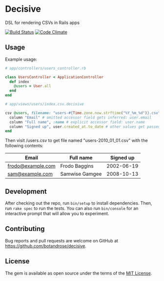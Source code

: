# Decisive

DSL for rendering CSVs in Rails apps

[![Build Status](https://travis-ci.org/botandrose/decisive.svg?branch=master)](https://travis-ci.org/botandrose/decisive)
[![Code Climate](https://codeclimate.com/github/botandrose/decisive/badges/gpa.svg)](https://codeclimate.com/github/botandrose/decisive)

## Usage

Example usage:

```ruby
# app/controllers/users_controller.rb

class UsersController < ApplicationController
  def index
    @users = User.all
  end
end
```

```ruby
# app/views/users/index.csv.decisive

csv @users, filename: "users-#{Time.zone.now.strftime("%Y_%m_%d")}.csv" do |user|
  column "Email" # omitted accessor field gets inferred: user.email
  column "Full name", :name # explicit accessor field: user.name
  column "Signed up", user.created_at.to_date # other values get passed straight through
end
```

Then visit /users.csv to get file named "users-2010_01_01.csv" with the following contents:

| Email             | Full name      | Signed up  |
| ----------------- | -------------- | ---------- |
| frodo@example.com | Frodo Baggins  | 2002-06-19 |
| sam@example.com   | Samwise Gamgee | 2008-10-13 |

## Development

After checking out the repo, run `bin/setup` to install dependencies. Then, run `rake spec` to run the tests. You can also run `bin/console` for an interactive prompt that will allow you to experiment.

## Contributing

Bug reports and pull requests are welcome on GitHub at https://github.com/botandrose/decisive.

## License

The gem is available as open source under the terms of the [MIT License](https://opensource.org/licenses/MIT).
